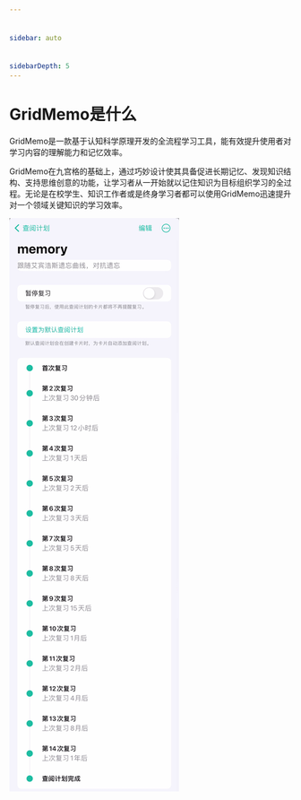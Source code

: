 ```yaml
---


sidebar: auto


sidebarDepth: 5
---
```


# GridMemo是什么



GridMemo是一款基于认知科学原理开发的全流程学习工具，能有效提升使用者对学习内容的理解能力和记忆效率。

GridMemo在九宫格的基础上，通过巧妙设计使其具备促进长期记忆、发现知识结构、支持思维创意的功能，让学习者从一开始就以记住知识为目标组织学习的全过程。无论是在校学生、知识工作者或是终身学习者都可以使用GridMemo迅速提升对一个领域关键知识的学习效率。



![11](/img/image008.jpg)